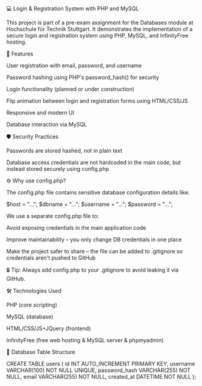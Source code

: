 💻 Login & Registration System with PHP and MySQL

This project is part of a pre-exam assignment for the Databases module at Hochschule für Technik Stuttgart. It demonstrates the implementation of a secure login and registration system using PHP, MySQL, and InfinityFree hosting.

🚀 Features 

User registration with email, password, and username

Password hashing using PHP's password_hash() for security

Login functionality (planned or under construction)

Flip animation between login and registration forms using HTML/CSS/JS

Responsive and modern UI

Database interaction via MySQL

🛡️ Security Practices

Passwords are stored hashed, not in plain text

Database access credentials are not hardcoded in the main code, but instead stored securely using config.php

⚙️ Why use config.php?

The config.php file contains sensitive database configuration details like:

$host = "...";
$dbname = "...";
$username = "...";
$password = "...";

We use a separate config.php file to:

Avoid exposing credentials in the main application code

Improve maintainability – you only change DB credentials in one place

Make the project safer to share – the file can be added to .gitignore so credentials aren't pushed to GitHub

🔒 Tip: Always add config.php to your .gitignore to avoid leaking it via GitHub.

🛠️ Technologies Used

PHP (core scripting)

MySQL (database)

HTML/CSS/JS+JQuery (frontend)

InfinityFree (free web hosting & MySQL server & phpmyadmin)


💾 Database Table Structure

CREATE TABLE users (
    id INT AUTO_INCREMENT PRIMARY KEY,
    username VARCHAR(100) NOT NULL UNIQUE,
    password_hash VARCHAR(255) NOT NULL,
    email VARCHAR(255) NOT NULL,
    created_at DATETIME NOT NULL
);

